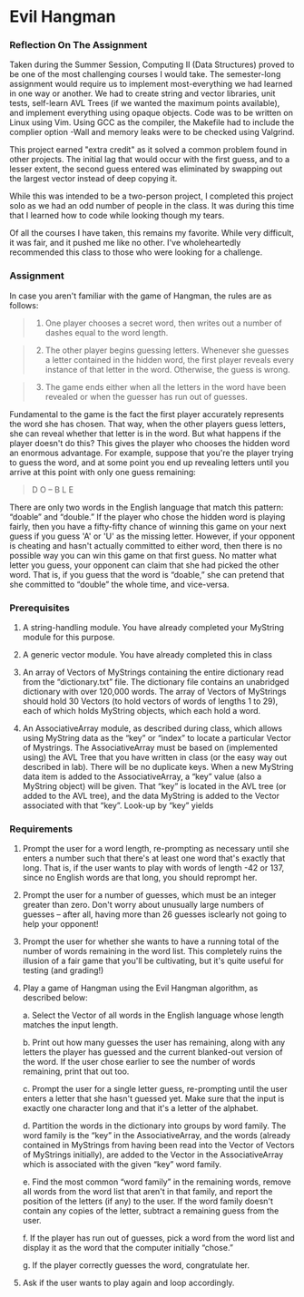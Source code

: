 # Evil Hangman

### Reflection On The Assignment
Taken during the Summer Session, Computing II (Data Structures) proved to be one of the most challenging courses I would take.  The semester-long assignment would require us to implement most-everything we had learned in one way or another.  We had to create string and vector libraries, unit tests, self-learn AVL Trees (if we wanted the maximum points available), and implement everything using opaque objects.  Code was to be written on Linux using Vim.  Using GCC as the compiler, the Makefile had to include the complier option -Wall and memory leaks were to be checked using Valgrind.

This project earned "extra credit" as it solved a common problem found in other projects. The initial lag that would occur with the first guess, and to a lesser extent, the second guess entered was eliminated by swapping out the largest vector instead of deep copying it.

While this was intended to be a two-person project, I completed this project solo as we had an odd number of people in the class. It was during this time that I learned how to code while looking though my tears.

Of all the courses I have taken, this remains my favorite.  While very difficult, it was fair, and it pushed me like no other. I've wholeheartedly recommended this class to those who were looking for a challenge.

### Assignment
In case you aren't familiar with the game of Hangman, the rules are as follows:

> 1. One player chooses a secret word, then writes out a number of dashes equal to the word length.

> 2. The other player begins guessing letters. Whenever she guesses a letter contained in the hidden word, the first player reveals every instance of that letter in the word. Otherwise, the guess is wrong.

> 3. The game ends either when all the letters in the word have been revealed or when the guesser
	has run out of guesses.

Fundamental to the game is the fact the first player accurately represents the word she has chosen. That way, when the other players guess letters, she can reveal whether that letter is in the word. But what happens if the player doesn't do this? This gives the player who chooses the hidden word an enormous advantage. For example, suppose that you're the player trying to guess the word, and at some point you end up revealing letters until you arrive at this point with only one guess remaining:

>D O – B L E
	
There are only two words in the English language that match this pattern: “doable” and “double.” If the player who chose the hidden word is playing fairly, then you have a fifty-fifty chance of winning this game on your next guess if you guess 'A' or 'U' as the missing letter. However, if your opponent is cheating and hasn't actually committed to either word, then there is no possible way you can win this game on that first guess. No matter what letter you guess, your opponent can claim that she had picked the other word. That is, if you guess that the word is “doable,” she can pretend that she committed to “double” the whole time, and vice-versa.

### Prerequisites

1. A string-handling module. You have already completed your MyString module for this purpose.

2. A generic vector module. You have already completed this in class

3. An array of Vectors of MyStrings containing the entire dictionary read from the “dictionary.txt” file. The dictionary file contains an unabridged dictionary with over 120,000 words. The array of Vectors of MyStrings should hold 30 Vectors (to hold vectors of words of lengths 1 to 29), each of which holds MyString objects, which each hold a word.

4. An AssociativeArray module, as described during class, which allows using MyString data as the “key” or “index” to locate a particular Vector of Mystrings. The AssociativeArray must be based on (implemented using) the AVL Tree that you have written in class (or the easy way out described in lab). There will be no duplicate keys. When a new MyString data item is added to the AssociativeArray, a “key” value (also a MyString object) will be given. That “key” is located in the AVL tree (or added to the AVL tree), and the data MyString is added to the Vector associated with that “key”. Look-up by “key” yields

### Requirements

1. Prompt the user for a word length, re-prompting as necessary until she enters a number such that there's at least one word that's exactly that long. That is, if the user wants to play with words of length -42 or 137, since no English words are that long, you should reprompt her.

2. Prompt the user for a number of guesses, which must be an integer greater than zero. Don't worry about unusually large numbers of guesses – after all, having more than 26 guesses isclearly not going to help your opponent!

3. Prompt the user for whether she wants to have a running total of the number of words remaining in the word list. This completely ruins the illusion of a fair game that you'll be cultivating, but it's quite useful for testing (and grading!)

4. Play a game of Hangman using the Evil Hangman algorithm, as described below:

	 a. Select the Vector of all words in the English language whose length matches the input length.

	 b. Print out how many guesses the user has remaining, along with any letters the player has guessed and the current blanked-out version of the word. If the user chose earlier to see the number of words remaining, print that out too.

	 c. Prompt the user for a single letter guess, re-prompting until the user enters a letter that she hasn't guessed yet. Make sure that the input is exactly one character long and that it's a letter of the alphabet.

	 d. Partition the words in the dictionary into groups by word family. The word family is the “key” in the AssociativeArray, and the words (already contained in MyStrings from having been read into the Vector of Vectors of MyStrings initially), are added to the Vector in the AssociativeArray which is associated with the given “key” word family.

	 e. Find the most common “word family” in the remaining words, remove all words from the word list that aren't in that family, and report the position of the letters (if any) to the user. If the word family doesn't contain any copies of the letter, subtract a remaining guess from the user.

	 f. If the player has run out of guesses, pick a word from the word list and display it as the word that the computer initially “chose.”

	 g. If the player correctly guesses the word, congratulate her.

5. Ask if the user wants to play again and loop accordingly.
























